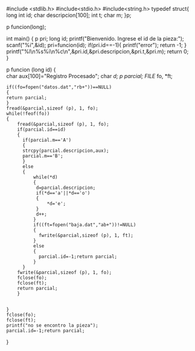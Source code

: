 #include <stdlib.h>
#include<stdio.h>
#include<string.h>
typedef struct{
		long int id;
		char descripcion[100];
		int t;
		char m;	
}p;

p funcion(long);

int main()
{
   p pri;
   long id;
   printf("Bienvenido. Ingrese el id de la pieza:");
   scanf("%i",&id);
   pri=funcion(id);
   if(pri.id==-1){
   	printf("error");
   	return -1;
   }
   printf("%l\n%s\%i\n%c\n",&pri.id,&pri.descripcion,&pri.t,&pri.m);
   return 0;	
}

p funcion (long id)
{	
	char aux[100]="Registro Procesado";
	char *d;
	p parcial;
	FILE* fo, *ft;
	
	if((fo=fopen("datos.dat","rb+"))==NULL) 
	{ 
	return parcial;
	}
 	fread(&parcial,sizeof (p), 1, fo);
 	while(!feof(fo))
 	{
		fread(&parcial,sizeof (p), 1, fo);
		if(parcial.id==id)
		{
		  if(parcial.m=='A')
		  {
		  strcpy(parcial.descripcion,aux);
		  parcial.m=='B';	 
  		  }
       	  else
		  {
		   	  while(*d)
			  {
			   d=parcial.descripcion;
  			   if(*d=='a'||*d=='o')
			   {
			   	   *d='e';
	   		   }
			   d++;
 		      }
		  	  if((ft=fopen("baja.dat","ab+"))!=NULL)
			  {
				fwrite(&parcial,sizeof (p), 1, ft);
 			  }
	   		  else
			  {
  	  		    parcial.id=-1;return parcial;
		      }
		  }
  		fwrite(&parcial,sizeof (p), 1, fo);
  		fclose(fo);
  		fclose(ft);
  		return parcial;    
 	    }
 	    
		 	
    }
    fclose(fo);
	fclose(ft);
 	printf("no se encontro la pieza");
	parcial.id=-1;return parcial; 	 	 
}
